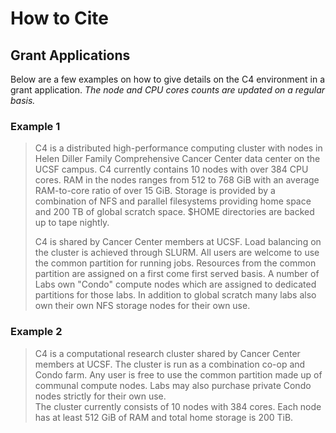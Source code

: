 # How to Cite

## Grant Applications

Below are a few examples on how to give details on the C4 environment in a grant application.  _The node and CPU cores counts are updated on a regular basis._

### Example 1

> C4 is a distributed high-performance computing cluster with nodes
> in Helen Diller Family Comprehensive Cancer Center data center on the UCSF campus.
> C4 currently contains 10 nodes with over 384 CPU cores.
> RAM in the nodes ranges from 512 to 768 GiB with 
> an average RAM-to-core ratio of over 15 GiB.
> Storage is provided by a combination of NFS and parallel filesystems 
> providing home space and 200 TB of global scratch space. $HOME directories
> are backed up to tape nightly.
>
> C4 is shared by Cancer Center members at UCSF.  Load balancing on the
> cluster is achieved through SLURM. All users are welcome to use the common
> partition for running jobs. Resources from the common partition are assigned
> on a first come first served basis. A number of Labs own "Condo" compute nodes
> which are assigned to dedicated partitions for those labs. In addition to global
> scratch many labs also own their own NFS storage nodes for their own use.


### Example 2

> C4 is a computational research cluster shared by Cancer Center members at
> UCSF.  The cluster is run as a combination co-op and Condo farm. Any user
> is free to use the common partition made up of communal compute nodes.
> Labs may also purchase private Condo nodes strictly for their own use.  
> The cluster currently consists of 10 nodes with 384 cores.
> Each node has at least 512 GiB of RAM and total home storage is 200 TiB.
